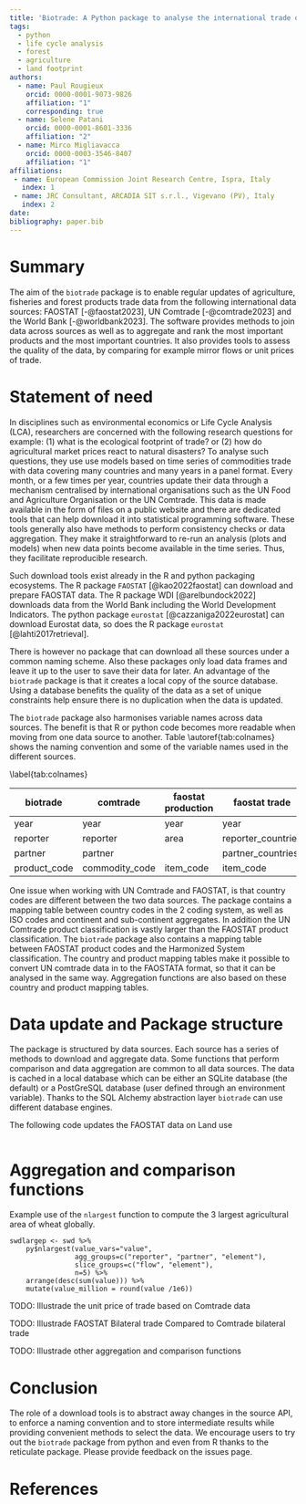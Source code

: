 ```yaml
---
title: 'Biotrade: A Python package to analyse the international trade of bio-based products'
tags:
  - python
  - life cycle analysis
  - forest
  - agriculture
  - land footprint
authors:
  - name: Paul Rougieux
    orcid: 0000-0001-9073-9826
    affiliation: "1"
    corresponding: true
  - name: Selene Patani
    orcid: 0000-0001-8601-3336
    affiliation: "2"
  - name: Mirco Migliavacca
    orcid: 0000-0003-3546-8407
    affiliation: "1"
affiliations:
 - name: European Commission Joint Research Centre, Ispra, Italy
   index: 1
 - name: JRC Consultant, ARCADIA SIT s.r.l., Vigevano (PV), Italy
   index: 2
date:
bibliography: paper.bib
---
```


<!-- Paper submission guidelines
https://joss.readthedocs.io/en/latest/submitting.html
-->

# Summary

The aim of the `biotrade` package is to enable regular updates of agriculture, fisheries 
and forest products trade data from the following international data sources: FAOSTAT 
[-@faostat2023], UN Comtrade [-@comtrade2023] and the World Bank [-@worldbank2023]. The 
software provides methods to join data across sources as well as to aggregate and rank 
the most important products and the most important countries. It also provides tools to 
assess the quality of the data, by comparing for example mirror flows or unit prices of 
trade.


# Statement of need

In disciplines such as environmental economics or Life Cycle Analysis (LCA), researchers 
are concerned with the following research questions for example: (1) what is the 
ecological footprint of trade? or (2) how do agricultural market prices react to natural 
disasters? To analyse such questions, they use use models based on time series of 
commodities trade with data covering many countries and many years in a panel format. 
Every month, or a few times per year, countries update their data through a mechanism 
centralised by international organisations such as the UN Food and Agriculture 
Organisation or the UN Comtrade. This data is made available in the form of files on a 
public website and there are dedicated tools that can help download it into statistical 
programming software. These tools generally also have methods to perform consistency 
checks or data aggregation. They make it straightforward to re-run an analysis (plots 
and models) when new data points become available in the time series. Thus, they 
facilitate reproducible research. 

Such download tools exist already in the R and python packaging ecosystems. The R 
package `FAOSTAT` [@kao2022faostat] can download and prepare FAOSTAT data. The R package 
WDI [@arelbundock2022] downloads data from the World Bank including the World 
Development Indicators. The python package `eurostat` [@cazzaniga2022eurostat] can 
download Eurostat data, so does the R package `eurostat` [@lahti2017retrieval]. 

There is however no package that can download all these sources under a common naming 
scheme. Also these packages only load data frames and leave it up to the user to save 
their data for later. An advantage of the `biotrade` package is that it creates a local 
copy of the source database.  Using a database benefits the quality of the data as a set 
of unique constraints help ensure there is no duplication when the data is updated. 

The `biotrade` package also harmonises variable names across data sources. The benefit 
is that R or python code becomes more readable when moving from one data source to 
another. Table \autoref{tab:colnames} shows the naming convention and some of the 
variable names used in the different sources.

\label{tab:colnames}

| biotrade       | comtrade         | faostat production   | faostat trade        | world_bank     |
| -------------- | ---------------- | -------------------- | -------------------- | -------------- |
| year           | year             | year                 | year                 | year           |
| reporter       | reporter         | area                 | reporter_countries   | country_name   |
| partner        | partner          |                      | partner_countries    |                |
| product_code   | commodity_code   | item_code            | item_code            |                |


One issue when working with UN Comtrade and FAOSTAT, is that country codes are different 
between the two data sources. The package contains a mapping table between country codes 
in the 2 coding system, as well as ISO codes and continent and sub-continent aggregates. 
In addition the UN Comtrade product classification is vastly larger than the FAOSTAT 
product classification. The `biotrade` package also contains a mapping table between 
FAOSTAT product codes and the Harmonized System classification. The country and product 
mapping tables make it possible to convert UN comtrade data in to the FAOSTATA format, 
so that it can be analysed in the same way. Aggregation functions are also based on 
these country and product mapping tables. 


# Data update and Package structure

The package is structured by data sources. Each source has a series of methods to 
download and aggregate data. Some functions that perform comparison and data aggregation 
are common to all data sources. The data is cached in a local database which can be 
either an SQLite database (the default) or a PostGreSQL database (user defined through 
an environment variable). Thanks to the SQL Alchemy abstraction layer `biotrade` can use 
different database engines. 

The following code updates the FAOSTAT data on Land use

```{python}

```

# Aggregation and comparison functions


Example use of the `nlargest` function to compute the 3 largest agricultural area of 
wheat globally.


```
swdlargep <- swd %>%
    py$nlargest(value_vars="value",
                agg_groups=c("reporter", "partner", "element"),
                slice_groups=c("flow", "element"),
                n=5) %>%
    arrange(desc(sum(value))) %>%
    mutate(value_million = round(value /1e6))
```



TODO: Illustrade the unit price of trade based on Comtrade data

TODO: Illustrade FAOSTAT Bilateral trade Compared to Comtrade bilateral trade

TODO: Illustrade other aggregation and comparison functions


# Conclusion 


The role of a download tools is to abstract away changes in the source API, to enforce a 
naming convention and to store intermediate results while providing convenient methods 
to select the data. We encourage users to try out the `biotrade` package from python and 
even from R thanks to the reticulate package. Please provide feedback on the issues 
page.




# References

